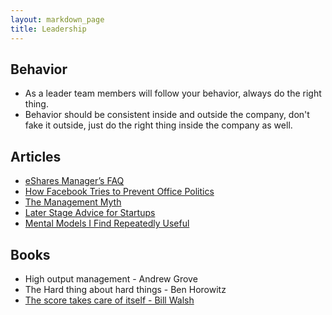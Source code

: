 ```yaml
---
layout: markdown_page
title: Leadership
---
```


## Behavior

- As a leader team members will follow your behavior, always do the right thing.
- Behavior should be consistent inside and outside the company, don't fake it outside, just do the right thing inside the company as well.

## Articles

- [eShares Manager’s FAQ](https://readthink.com/a-managers-faq-35858a229f84)
- [How Facebook Tries to Prevent Office Politics](https://hbr.org/2016/06/how-facebook-tries-to-prevent-office-politics)
- [The Management Myth](http://www.theatlantic.com/magazine/archive/2006/06/the-management-myth/304883/)
- [Later Stage Advice for Startups](http://themacro.com/articles/2016/07/later-stage-advice-for-startups/)
- [Mental Models I Find Repeatedly Useful](https://medium.com/@yegg/mental-models-i-find-repeatedly-useful-936f1cc405d)

## Books

- High output management - Andrew Grove
- The Hard thing about hard things - Ben Horowitz
- [The score takes care of itself - Bill Walsh](http://coachjacksonspages.com/The%20Score%20Takes%20Care.pdf)
